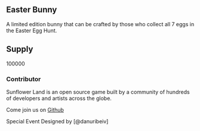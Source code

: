 ## Easter Bunny

A limited edition bunny that can be crafted by those who collect all 7 eggs in the Easter Egg Hunt.

## Supply

100000


### Contributor

Sunflower Land is an open source game built by a community of hundreds of developers and artists across the globe.

Come join us on [Github](https://github.com/sunflower-land/sunflower-land)

Special Event Designed by [@danuribeiv]
